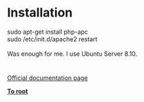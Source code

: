 # Installation




<div class="phpcode"><span class="html">
sudo apt-get install php-apc<br>sudo /etc/init.d/apache2 restart<br><br>Was enough for me. I use Ubuntu Server 8.10.</span>
</div>
  

#

[Official documentation page](https://www.php.net/manual/en/apc.installation.php)

**[To root](/)**
